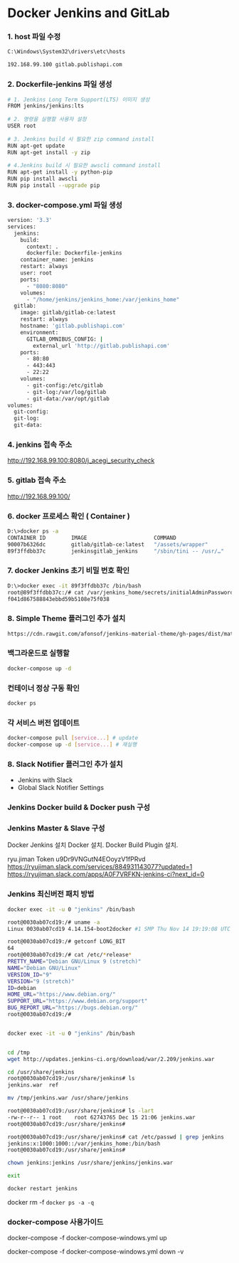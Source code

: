 # Docker Jenkins and GitLab

### 1. host 파일 수정 

```bash 
C:\Windows\System32\drivers\etc\hosts
```

```bash 
192.168.99.100 gitlab.publishapi.com
```

### 2. Dockerfile-jenkins 파일 생성 

```bash 
# 1. Jenkins Long Term Support(LTS) 이미지 생성
FROM jenkins/jenkins:lts
    
# 2. 명령을 실행할 사용자 설정
USER root
    
# 3. Jenkins build 시 필요한 zip command install
RUN apt-get update
RUN apt-get install -y zip
    
# 4.Jenkins build 시 필요한 awscli command install
RUN apt-get install -y python-pip
RUN pip install awscli
RUN pip install --upgrade pip
```

### 3. docker-compose.yml 파일 생성 

```bash 
version: '3.3'
services:
  jenkins:
    build:
      context: .
      dockerfile: Dockerfile-jenkins
    container_name: jenkins
    restart: always
    user: root
    ports:
      - "8080:8080"
    volumes:
      - "/home/jenkins/jenkins_home:/var/jenkins_home"
  gitlab:
    image: gitlab/gitlab-ce:latest
    restart: always
    hostname: 'gitlab.publishapi.com'
    environment:
      GITLAB_OMNIBUS_CONFIG: |
        external_url 'http://gitlab.publishapi.com'
    ports:
      - 80:80
      - 443:443
      - 22:22
    volumes:
      - git-config:/etc/gitlab
      - git-log:/var/log/gitlab
      - git-data:/var/opt/gitlab
volumes:
  git-config:
  git-log:
  git-data:      
```


### 4. jenkins 접속 주소 
http://192.168.99.100:8080/j_acegi_security_check

### 5. gitlab  접속 주소
http://192.168.99.100/


### 6. docker 프로세스 확인 ( Container )
```bash 
D:\>docker ps -a
CONTAINER ID        IMAGE                     COMMAND                  CREATED             STATUS                   PORTS                                                                       NAMES
90007b6326dc        gitlab/gitlab-ce:latest   "/assets/wrapper"        6 minutes ago       Up 6 minutes (healthy)   0.0.0.0:80->80/tcp, 22/tcp, 0.0.0.0:443->443/tcp, 0.0.0.0:32771->1342/tcp   jenkinsgitlab_gitlab_1
89f3ffdbb37c        jenkinsgitlab_jenkins     "/sbin/tini -- /usr/…"   6 minutes ago       Up 6 minutes             0.0.0.0:8080->8080/tcp, 50000/tcp                                           jenkins
```

### 7. docker Jenkins 초기 비밀 번호 확인 
```bash 
D:\>docker exec -it 89f3ffdbb37c /bin/bash
root@89f3ffdbb37c:/# cat /var/jenkins_home/secrets/initialAdminPassword
f041d867588843ebbd59b5108e75f038
```

### 8. Simple Theme 플러그인 추가 설치 

```bash 
https://cdn.rawgit.com/afonsof/jenkins-material-theme/gh-pages/dist/material-blue.css
```

### 백그라운드로 실행할
```bash
docker-compose up -d 
```
### 컨테이너 정상 구동 확인

```bash
docker ps 
```

### 각 서비스 버전 업데이트

```bash 
docker-compose pull [service...] # update
docker-compose up -d [service...] # 재실행
```

### 8. Slack Notifier 플러그인 추가 설치 
- Jenkins with Slack
- Global Slack Notifier Settings




### Jenkins Docker build & Docker push 구성 

### Jenkins Master & Slave 구성 

Docker Jenkins 설치
Docker 설치.
Docker Build Plugin 설치.

ryu.jiman
Token 
u9Dr9VNGutN4EOoyzV1fPRvd
https://ryujiman.slack.com/services/884931143077?updated=1
https://ryujiman.slack.com/apps/A0F7VRFKN-jenkins-ci?next_id=0

### Jenkins 최신버전 패치 방법 

```bash 
docker exec -it -u 0 "jenkins" /bin/bash

root@0030ab07cd19:/# uname -a
Linux 0030ab07cd19 4.14.154-boot2docker #1 SMP Thu Nov 14 19:19:08 UTC 2019 x86_64 GNU/Linux

root@0030ab07cd19:/# getconf LONG_BIT
64
root@0030ab07cd19:/# cat /etc/*release*
PRETTY_NAME="Debian GNU/Linux 9 (stretch)"
NAME="Debian GNU/Linux"
VERSION_ID="9"
VERSION="9 (stretch)"
ID=debian
HOME_URL="https://www.debian.org/"
SUPPORT_URL="https://www.debian.org/support"
BUG_REPORT_URL="https://bugs.debian.org/"
root@0030ab07cd19:/#


docker exec -it -u 0 "jenkins" /bin/bash


cd /tmp
wget http://updates.jenkins-ci.org/download/war/2.209/jenkins.war

cd /usr/share/jenkins
root@0030ab07cd19:/usr/share/jenkins# ls
jenkins.war  ref

mv /tmp/jenkins.war /usr/share/jenkins

root@0030ab07cd19:/usr/share/jenkins# ls -lart
-rw-r--r-- 1 root    root 62743765 Dec 15 21:06 jenkins.war
root@0030ab07cd19:/usr/share/jenkins#

root@0030ab07cd19:/usr/share/jenkins# cat /etc/passwd | grep jenkins
jenkins:x:1000:1000::/var/jenkins_home:/bin/bash
root@0030ab07cd19:/usr/share/jenkins#

chown jenkins:jenkins /usr/share/jenkins/jenkins.war

exit

docker restart jenkins
```

docker rm -f `docker ps -a -q`


### docker-compose 사용가이드

docker-compose -f docker-compose-windows.yml up

docker-compose -f docker-compose-windows.yml down -v



